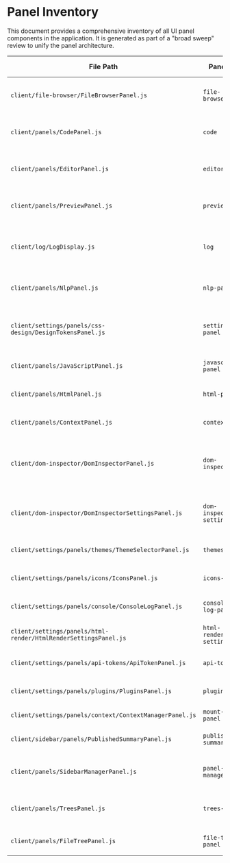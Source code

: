 # Panel Inventory

This document provides a comprehensive inventory of all UI panel components in the application. It is generated as part of a "broad sweep" review to unify the panel architecture.

| File Path | Panel ID | Component API | Registration Method | Notes |
|---|---|---|---|---|
| `client/file-browser/FileBrowserPanel.js` | `file-browser` | Extends `BasePanel` | `panelRegistry.js` | Legacy panel, follows standard. |
| `client/panels/CodePanel.js` | `code` | Extends `BasePanel` | `panelRegistry.js` | Legacy panel, follows standard. |
| `client/panels/EditorPanel.js` | `editor` | Extends `BasePanel` | `panelRegistry.js` | Legacy panel, follows standard. |
| `client/panels/PreviewPanel.js` | `preview` | Extends `BasePanel` | `panelRegistry.js` | Legacy panel, follows standard. |
| `client/log/LogDisplay.js` | `log` | **Custom API** | `panelRegistry.js` | Complex custom panel with its own Redux integration. |
| `client/panels/NlpPanel.js` | `nlp-panel` | **Custom API** (creates `.element`) | `panelRegistry.js` | Simple custom panel. |
| `client/settings/panels/css-design/DesignTokensPanel.js` | `settings-panel` | Extends `BasePanel` | `panelRegistry.js` | Used for the settings panel. Follows standard. |
| `client/panels/JavaScriptPanel.js` | `javascript-panel` | Extends `BasePanel` | Dynamic (not in registry) | Specialized viewer for JS files. |
| `client/panels/HtmlPanel.js` | `html-panel` | Extends `BasePanel` | Dynamic (not in registry) | Specialized viewer for HTML files. |
| `client/panels/ContextPanel.js` | `context` | Extends `BasePanel` | Dynamic (not in registry) | Panel for context management. |
| `client/dom-inspector/DomInspectorPanel.js` | `dom-inspector` | **Custom API** | Dynamic (not in registry) | Very complex, standalone feature with its own ecosystem. |
| `client/dom-inspector/DomInspectorSettingsPanel.js` | `dom-inspector-settings`| **Custom API** | Dynamic (not in registry) | Companion settings panel for the DOM inspector. |
| `client/settings/panels/themes/ThemeSelectorPanel.js` | `themes` | **Custom API** | `panelRegistry.js` | Custom settings panel. |
| `client/settings/panels/icons/IconsPanel.js` | `icons-panel` | **Custom API** | `panelRegistry.js` | Custom settings panel. |
| `client/settings/panels/console/ConsoleLogPanel.js` | `console-log-panel`| **Custom API** | `panelRegistry.js` | Custom settings panel. |
| `client/settings/panels/html-render/HtmlRenderSettingsPanel.js`| `html-render-settings` | **Custom API** | `panelRegistry.js` | Custom settings panel. |
| `client/settings/panels/api-tokens/ApiTokenPanel.js` | `api-tokens` | **Custom API** | `panelRegistry.js` | Custom settings panel. |
| `client/settings/panels/plugins/PluginsPanel.js` | `plugins` | **Custom API** | `panelRegistry.js` | Custom settings panel. |
| `client/settings/panels/context/ContextManagerPanel.js` | `mount-info-panel` | Extends `BasePanel` | Redux `initialState` | A Redux-native panel. |
| `client/sidebar/panels/PublishedSummaryPanel.js` | `published-summary` | **Custom API** | Dynamic (not in registry) | Custom panel for sidebar. |
| `client/panels/SidebarManagerPanel.js` | `panel-manager` | Extends `BasePanel` | Dynamic (not in registry) | "Meta-panel" that manages other panels. |
| `client/panels/TreesPanel.js` | `trees-panel` | **Custom API** | Dynamic (not in registry) | "Meta-panel" that contains other panels. |
| `client/panels/FileTreePanel.js` | `file-tree-panel` | **Custom API** | Dynamic (child of `TreesPanel`) | Child panel for displaying file trees. |
